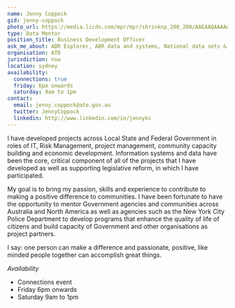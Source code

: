 ```yaml
---
name: Jenny Coppock
gid: jenny-coppock
photo_url: https://media.licdn.com/mpr/mpr/shrinknp_200_200/AAEAAQAAAAAAAAWBAAAAJDI3YjQ2N2I3LTU1NjItNGJkYS05MGE4LWVjYTAxZjgxMzMzOQ.jpg
type: Data Mentor
position_title: Business Development Officer
ask_me_about: ABR Explorer, ABR data and systems, National data sets & maps, economic modelling and the value of Government data.
organisation: ATO
jurisdiction: nsw
location: sydney
availability:
  connections: true
  friday: 6pm onwards
  saturday: 9am to 1pm
contact:
  email: jenny.coppock@ato.gov.au
  twitter: JennyCoppock
  linkedin: http://www.linkedin.com/in/jennykc
---
```


I have developed projects across Local State and Federal Government in roles of IT, Risk Management, project management, community capacity building and economic development. Information systems and data have been the core, critical component of all of the projects that I have developed as well as supporting legislative reform, in which I have participated. 

My goal is to bring my passion, skills and experience to contribute to making a positive difference to communities. I have been fortunate to have the opportunity to mentor Government agencies and communities across Australia and North America as well as agencies such as the New York City Police Department to develop programs that enhance the quality of life of citizens and build capacity of Government and other organisations as project partners.

I say: one person can make a difference and passionate, positive, like minded people together can accomplish great things.

_Availability_

+ Connections event
+ Friday 6pm onwards
+ Saturday 9am to 1pm


